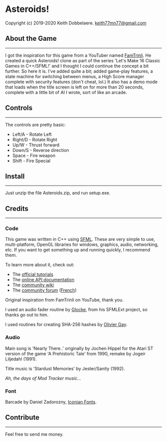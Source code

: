 ﻿# Asteroids!Copyright (c) 2019-2020 Keith Dobbelaere. keith77mn77@gmail.com## About the Game___I got the inspiration for this game from a YouTuber named [FamTrinli](https://www.youtube.com/user/FamTrinli/about).He created a quick Asteroids! clone as part of the series'Let's Make 16 Classic Games in C++/SFML!' and I thought I could continue the concept a bit further.  So here it is.  I've added quite a bit; added game-play features, a state machine for switching between menus, a High Score manager complete with security features (don't cheat, lol.)  It also has a demo mode that loads when the title screen is left on for more than 20 seconds, complete with a little bit of AI I wrote, sort of like an arcade.## Controls___The controls are pretty basic:* Left/A - Rotate Left* Right/D - Rotate Right* Up/W - Thrust forward* Down/S - Reverse direction* Space - Fire weapon* Shift - Fire Special## Install___Just unzip the file Asteroids.zip, and run setup.exe.## Credits___### CodeThis game was written in C++ using [SFML](https://www.sfml-dev.org/).  These are very simple to use, multi-platform, OpenGL libraries for windows, graphics, audio, networking, etc.If you want to get something up and running quickly, I recommend them.To learn more about it, check out:   * The [official tutorials](https://www.sfml-dev.org/tutorials/)  * The [online API documentation](https://www.sfml-dev.org/documentation/)  * The [community wiki](https://github.com/SFML/SFML/wiki/)  * The [community forum](https://en.sfml-dev.org/forums/) ([French](https://fr.sfml-dev.org/forums/))Original inspiration from FamTrinli on YouTube, thank you.I used an audio fader routine by [Glocke](https://github.com/cgloeckner/), from his SFMLExt project, so thanks go out to him.I used routines for creating SHA-256 hashes by [Olivier Gay](http://www.ouah.org/ogay/sha2/).### AudioMain song is 'Nearly There..' originally by Jochen Hippel for the Atari ST version of the game 'A Prehistoric Tale' from 1990, remake by Jogeir Liljedahl (1991).Title music is 'Stardust Memories' by Jester/Sanity (1992)._Ah, the days of Mod Tracker music..._### FontBarcade by Daniel Zadorozny, [Iconian Fonts](http://www.iconian.com/).## Contribute___Feel free to send me money.
